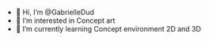 - 👋 Hi, I’m @GabrielleDud
- 👀 I’m interested in Concept art
- 🌱 I’m currently learning Concept environment 2D and 3D

<!---
GabrielleDud/GabrielleDud is a ✨ special ✨ repository because its `README.md` (this file) appears on your GitHub profile.
You can click the Preview link to take a look at your changes.
--->

